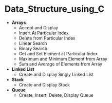 # Data_Structure_using_C

- **Arrays**
	- Accept and Display
	- Insert At Particular Index
	- Delete from Particular Index
	- Linear Search
	- Binary Search
	- Get and Set Element at Particular Index
	- Maximum and Minimum Element from Array
	- Sum and Average of Elements from Array
- **Linked List** 
	- Create and Display Singly Linked List
- **Stack**
	- Create and Display Stack
- **Queue**
	- Create, Insert, Delete, Display Queue
